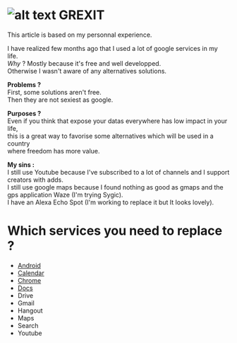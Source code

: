 # ![alt text][logo] GREXIT 

This article is based on my personnal experience.    

I have realized few months ago that I used a lot of google services in my life.   
*Why* ? Mostly because it's free and well developped.   
Otherwise I wasn't aware of any alternatives solutions.


**Problems ?**    
First, some solutions aren't free.   
Then they are not sexiest as google.   


**Purposes ?**    
Even if you think that expose your datas everywhere has low impact in your life,  
this is a great way to favorise some alternatives which will be used in a country  
where freedom has more value.   


**My sins :**    
I still use Youtube because I've subscribed to a lot of channels and I support creators with adds.   
I still use google maps because I found nothing as good as gmaps and the gps application Waze (I'm trying Sygic).   
I have an Alexa Echo Spot (I'm working to replace it but It looks lovely).


# Which services you need to replace ?   

+ [Android](android.md)
+ [Calendar](calendar.md)
+ [Chrome](chrome.md)
+ [Docs](docs.md)
+ Drive
+ Gmail
+ Hangout
+ Maps
+ Search
+ Youtube





[logo]: http://www.millan.net/minimations/smileys/aeroplane.gif "Grexit"

